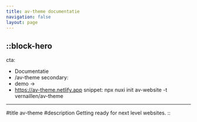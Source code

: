 ```yaml
---
title: av-theme documentatie
navigation: false
layout: page
---
```


::block-hero
---
cta:
  - Documentatie
  - /av-theme
secondary:
  - demo →
  - https://av-theme.netlify.app
snippet: npx nuxi init av-website -t vernaillen/av-theme
---
#title
av-theme
#description
Getting ready for next level websites.
::
